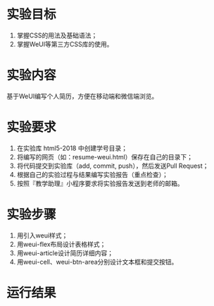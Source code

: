 # 实验目标   
1. 掌握CSS的用法及基础语法；  
2. 掌握WeUI等第三方CSS库的使用。   
   
# 实验内容   
基于WeUI编写个人简历，方便在移动端和微信端浏览。   
   
# 实验要求  
1. 在实验库 html5-2018 中创建学号目录；  
2. 将编写的网页（如：resume-weui.html）保存在自己的目录下；  
3. 将代码提交到实验库（add, commit, push），然后发送Pull Request；   
4. 根据自己的实验过程与结果编写实验报告（重点检查）；   
5. 按照『教学助理』小程序要求将实验报告发送到老师的邮箱。   
   
# 实验步骤  
1. 用<link href="https://cdn.bootcss.com/weui/1.1.3/style/weui.css" rel="stylesheet">引入weui样式；   
2. 用weui-flex布局设计表格样式；  
3. 用weui-article设计简历详细内容；   
4. 用weui-cell、weui-btn-area分别设计文本框和提交按钮。  
   
# 运行结果  

